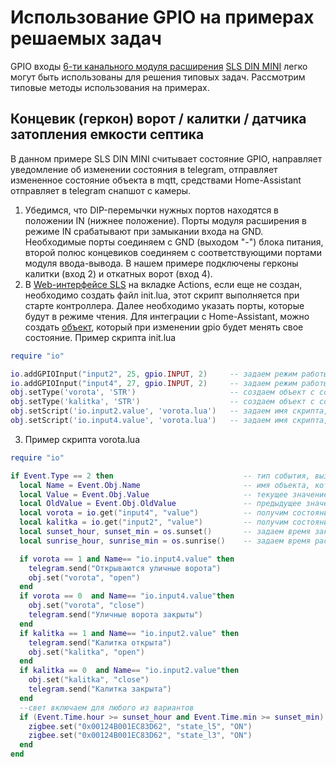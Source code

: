# Использование GPIO на примерах решаемых задач

GPIO входы [6-ти канального модуля расширения](devices/din_mini_io_rus.md) [SLS DIN MINI](devices/din_mini_base_rus.md) легко могут быть использованы для решения типовых задач. Рассмотрим типовые методы использования на примерах.

## Концевик (геркон) ворот / калитки / датчика затопления емкости септика

В данном примере SLS DIN MINI считывает состояние GPIO, направляет уведомление об изменении состояния в telegram, отправляет измененное состояние объекта в mqtt, средствами Home-Assistant отправляет в telegram снапшот с камеры.

1. Убедимся, что DIP-перемычки нужных портов находятся в положении IN (нижнее положение). Порты модуля расширения в режиме IN срабатывают при замыкании входа на GND. Необходимые порты соединяем с GND (выходом "-") блока питания, второй полюс концевиков соединяем с соответствующими портами модуля ввода-вывода. В нашем примере подключены герконы калитки (вход 2) и откатных ворот (вход 4).
2. В [Web-интерфейсе SLS](/web.md) на вкладке Actions, если еще не создан, необходимо создать файл init.lua, этот скрипт выполняется при старте контроллера. Далее необходимо указать порты, которые будут в режиме чтения. Для интеграции с Home-Assistant, можно создать [объект](/objects.md), который при изменении gpio будет менять свое состояние.
   Пример скрипта init.lua

```lua
require "io"

io.addGPIOInput("input2", 25, gpio.INPUT, 2)     -- задаем режим работы входа 2 для GPIO32 контроллера (калитка)
io.addGPIOInput("input4", 27, gpio.INPUT, 2)     -- задаем режим работы входа 4 для GPIO32 контроллера (ворота)
obj.setType('vorota', 'STR')                     -- создаем объект с состоянием отслеживаемого объекта
obj.setType('kalitka', 'STR')                    -- создаем объект с состоянием отслеживаемого объекта
obj.setScript('io.input2.value', 'vorota.lua')   -- задаем имя скрипта, которое будет запускаться при изменении значения входа
obj.setScript('io.input4.value', 'vorota.lua')   -- задаем имя скрипта, которое будет запускаться при изменении значения входа
```

3. Пример скрипта vorota.lua

```lua
require "io"

if Event.Type == 2 then                             -- тип события, вызываемого при изменении объекта
  local Name = Event.Obj.Name                       -- имя объекта, который  вызвал скрипт
  local Value = Event.Obj.Value                     -- текущее значение объекта
  local OldValue = Event.Obj.OldValue               -- предыдущее значение объекта
  local vorota = io.get("input4", "value")          -- получим состояние GPIO в моменте
  local kalitka = io.get("input2", "value")         -- получим состояние GPIO в моменте
  local sunset_hour, sunset_min = os.sunset()       -- задаем время заката
  local sunrise_hour, sunrise_min = os.sunrise()    -- задаем время рассвета

  if vorota == 1 and Name== "io.input4.value" then
    telegram.send("Открываются уличные ворота")
    obj.set("vorota", "open")
  end
  if vorota == 0  and Name== "io.input4.value"then
    obj.set("vorota", "close")
    telegram.send("Уличные ворота закрыты") 
  end
  if kalitka == 1 and Name== "io.input2.value" then
    telegram.send("Калитка открыта")
    obj.set("kalitka", "open")
  end
  if kalitka == 0  and Name== "io.input2.value"then
    obj.set("kalitka", "close")
    telegram.send("Калитка закрыта") 
  end
  --свет включаем для любого из вариантов
  if (Event.Time.hour >= sunset_hour and Event.Time.min >= sunset_min) or (Event.Time.hour<= sunrise_hour and   Event.Time.min<=sunrise_min) then
    zigbee.set("0x00124B001EC83D62", "state_l5", "ON")
    zigbee.set("0x00124B001EC83D62", "state_l3", "ON")
  end
end
```
